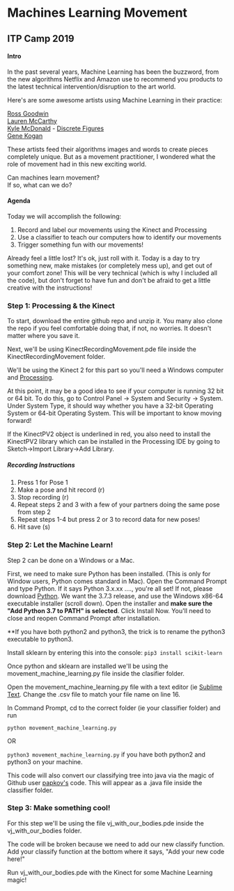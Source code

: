 # Machines Learning Movement

## ITP Camp 2019

#### Intro
In the past several years, Machine Learning has been the buzzword, from the new algorithms Netflix and Amazon use to recommend you products to the latest technical intervention/disruption to the art world. 

Here's are some awesome artists using Machine Learning in their practice:

[Ross Goodwin](http://rossgoodwin.com/)<br>
[Lauren McCarthy](http://lauren-mccarthy.com/)<br>
[Kyle McDonald](https://medium.com/@kcimc/a-return-to-machine-learning-2de3728558eb) - [Discrete Figures](https://www.youtube.com/watch?v=hauXQQhwbgM)<br> 
[Gene Kogan](https://medium.com/@genekogan/machine-learning-for-artists-e93d20fdb097)

These artists feed their algorithms images and words to create pieces completely unique. But as a movement practitioner, I wondered what the role of movement had in this new exciting world. 

Can machines learn movement? <br>
If so, what can we do?

#### Agenda

Today we will accomplish the following:

1. Record and label our movements using the Kinect and Processing
2. Use a classifier to teach our computers how to identify our movements
3. Trigger something fun with our movements!

Already feel a little lost? It's ok, just roll with it. Today is a day to try something new, make mistakes (or completely mess up), and get out of your comfort zone! This will be very technical (which is why I included all the code), but don't forget to have fun and don't be afraid to get a little creative with the instructions!

### Step 1: Processing & the Kinect
To start, download the entire github repo and unzip it. You many also clone the repo if you feel comfortable doing that, if not, no worries. It doesn't matter where you save it.

Next, we'll be using KinectRecordingMovement.pde file inside the KinectRecordingMovement folder. 

We'll be using the Kinect 2 for this part so you'll need a Windows computer and [Processing](https://processing.org/download/). 

At this point, it may be a good idea to see if your computer is running 32 bit or 64 bit. To do this, go to Control Panel -> System and Security -> System. Under System Type, it should way whether you have a 32-bit Operating System or 64-bit Operating System. This will be important to know moving forward!

If the KinectPV2 object is underlined in red, you also need to install the KinectPV2 library which can be installed in the Processing IDE by going to Sketch->Import Library->Add Library.

##### Recording Instructions
1. Press 1 for Pose 1
2. Make a pose and hit record (r)
3. Stop recording (r)
4. Repeat steps 2 and 3 with a few of your partners doing the same pose from step 2
5. Repeat steps 1-4 but press 2 or 3 to record data for new poses!
6. Hit save (s)

### Step 2: Let the Machine Learn!
Step 2 can be done on a Windows or a Mac.

First, we need to make sure Python has been installed. (This is only for Window users, Python comes standard in Mac).
Open the Command Prompt and type Python. If it says Python 3.x.xx ...., you're all set! If not, please download [Python](https://www.python.org/downloads/windows). We want the 3.7.3 release, and use the Windows x86-64 executable installer (scroll down). Open the installer and <b>make sure the "Add Python 3.7 to PATH" is selected</b>. Click Install Now. You'll need to close and reopen Command Prompt after installation.

**If you have both python2 and python3, the trick is to rename the python3 executable to python3.

Install sklearn by entering this into the console:
```pip3 install scikit-learn```

Once python and sklearn are installed we'll be using the movement\_machine\_learning.py file inside the clasifier folder. 

Open the movement\_machine\_learning.py file with a text editor (ie [Sublime Text](https://www.sublimetext.com/3). Change the .csv file to match your file name on line 16.

In Command Prompt, cd to the correct folder (ie your classifier folder) and run

```python movement_machine_learning.py```

OR

```python3 movement_machine_learning.py```
if you have both python2 and python3 on your machine.

This code will also convert our classifying tree into java via the magic of Github user [papkov's](https://github.com/papkov) code. This will appear as a .java file inside the classifier folder.

### Step 3: Make something cool!
For this step we'll be using the file vj\_with\_our\_bodies.pde inside the vj\_with\_our\_bodies folder.

The code will be broken because we need to add our new classify function. Add your classify function at the bottom where it says, "Add your new code here!"

Run vj\_with\_our\_bodies.pde with the Kinect for some Machine Learning magic!




